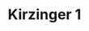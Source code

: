 ---
title: 'Kirzinger 1'
description: ''
credit: 'Place Holder'
style: 'Craftsman'
project: 'Kirzinger'
type: 'photo'
pathToImage: '/gallery/kirz-craftsman-1.jpg'
alt: 'Kerzinger 1'
width: 2160
height: 1669
...